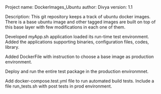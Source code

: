 Project name: DockerImages_Ubuntu
author: Divya
version: 1.1

Description: This git repository keeps a track of ubuntu docker images.
There is a base ubuntu image and other tagged images are built on top of this base layer with few modifications in each one of them.

Developed myApp.sh application
loaded its run-time test environment.
Added the applications supporting binaries, configuration files, codes, library.

Added DockerFile with instruction to choose a base image as production environment.

Deploy and run the entire test package in the production environmnet.

Add docker-compose.test.yml file to run automated build tests.
Include a file run_tests.sh with post tests in prod environment.
